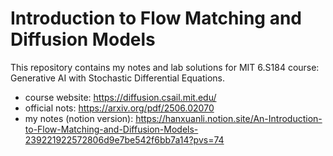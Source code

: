 # Introduction to Flow Matching and Diffusion Models

This repository contains my notes and lab solutions for MIT 6.S184 course: Generative AI with Stochastic Differential Equations.

- course website: https://diffusion.csail.mit.edu/
- official nots: https://arxiv.org/pdf/2506.02070
- my notes (notion version): https://hanxuanli.notion.site/An-Introduction-to-Flow-Matching-and-Diffusion-Models-239221922572806d9e7be542f6bb7a14?pvs=74
